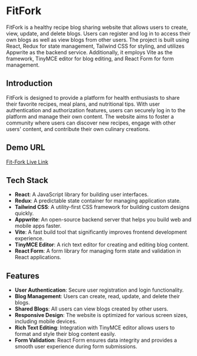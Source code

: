 # FitFork

FitFork is a healthy recipe blog sharing website that allows users to create, view, update, and delete blogs. Users can register and log in to access their own blogs as well as view blogs from other users. The project is built using React, Redux for state management, Tailwind CSS for styling, and utilizes Appwrite as the backend service. Additionally, it employs Vite as the framework, TinyMCE editor for blog editing, and React Form for form management.

## Introduction

FitFork is designed to provide a platform for health enthusiasts to share their favorite recipes, meal plans, and nutritional tips. With user authentication and authorization features, users can securely log in to the platform and manage their own content. The website aims to foster a community where users can discover new recipes, engage with other users' content, and contribute their own culinary creations.

## Demo URL

[Fit-Fork Live Link](https://fit-fork.vercel.app/)

## Tech Stack

- **React**: A JavaScript library for building user interfaces.
- **Redux**: A predictable state container for managing application state.
- **Tailwind CSS**: A utility-first CSS framework for building custom designs quickly.
- **Appwrite**: An open-source backend server that helps you build web and mobile apps faster.
- **Vite**: A fast build tool that significantly improves frontend development experience.
- **TinyMCE Editor**: A rich text editor for creating and editing blog content.
- **React Form**: A form library for managing form state and validation in React applications.

## Features

- **User Authentication**: Secure user registration and login functionality.
- **Blog Management**: Users can create, read, update, and delete their blogs.
- **Shared Blogs**: All users can view blogs created by other users.
- **Responsive Design**: The website is optimized for various screen sizes, including mobile devices.
- **Rich Text Editing**: Integration with TinyMCE editor allows users to format and style their blog content easily.
- **Form Validation**: React Form ensures data integrity and provides a smooth user experience during form submissions.
